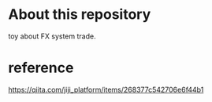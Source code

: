 # About this repository
toy about FX system trade.  

# reference
 https://qiita.com/jiji_platform/items/268377c542706e6f44b1
